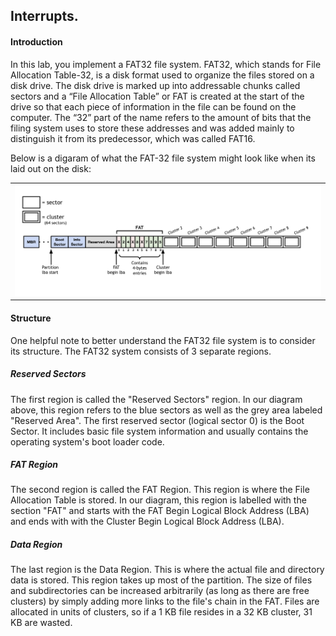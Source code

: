 ## Interrupts.

#### Introduction
In this lab, you implement a FAT32 file system. FAT32, which stands for File 
Allocation Table-32, is a disk format used to organize the files stored on a 
disk drive. The disk drive is marked up into addressable chunks called sectors 
and a “File Allocation Table” or FAT is created at the start of the drive so 
that each piece of information in the file can be found on the computer. The 
“32” part of the name refers to the amount of bits that the filing system uses 
to store these addresses and was added mainly to distinguish it from its 
predecessor, which was called FAT16. 

Below is a digaram of what the FAT-32 file system might look like when its 
laid out on the disk: 

<table><tr><td>
  <img src="images/fat32-overview-diagram.png" width="600"/>
</td></tr></table>

#### Structure

One helpful note to better understand the FAT32 file system is to consider
its structure. The FAT32 system consists of 3 separate regions. 

##### Reserved Sectors
The first region is called the "Reserved Sectors" region. In our diagram 
above, this region refers to the blue sectors as well as the grey area
labeled "Reserved Area". The first reserved sector (logical sector 0) is 
the Boot Sector. It includes basic file system information and usually 
contains the operating system's boot loader code.

##### FAT Region
The second region is called the FAT Region. This region is where the File
Allocation Table is stored. In our diagram, this region is labelled with the
section "FAT" and starts with the FAT Begin Logical Block Address (LBA) and 
ends with with the Cluster Begin Logical Block Address (LBA).

##### Data Region
The last region is the Data Region. This is where the actual file and directory 
data is stored. This region takes up most of the partition. The size of files 
and subdirectories can be increased arbitrarily (as long as there are free clusters) 
by simply adding more links to the file's chain in the FAT. Files are allocated 
in units of clusters, so if a 1 KB file resides in a 32 KB cluster, 31 KB are wasted.





